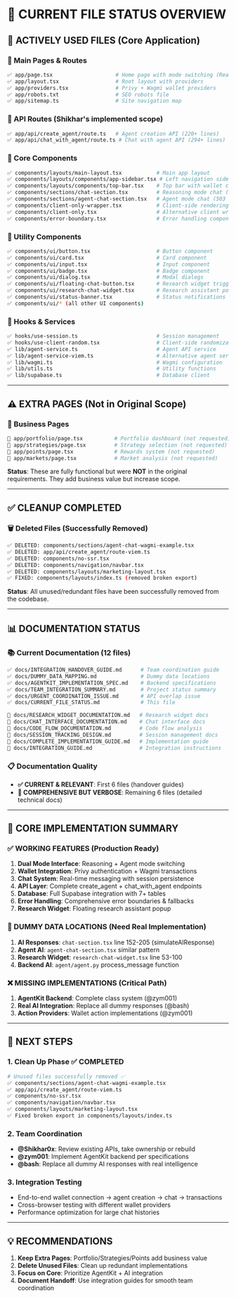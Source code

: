 # 📁 CURRENT FILE STATUS OVERVIEW

## 🎯 **ACTIVELY USED FILES** (Core Application)

### **📱 Main Pages & Routes**

```bash
✅ app/page.tsx                    # Home page with mode switching (Reasoning/Agent)
✅ app/layout.tsx                  # Root layout with providers
✅ app/providers.tsx               # Privy + Wagmi wallet providers
✅ app/robots.txt                  # SEO robots file
✅ app/sitemap.ts                  # Site navigation map
```

### **🔌 API Routes** (Shikhar's implemented scope)

```bash
✅ app/api/create_agent/route.ts   # Agent creation API (220+ lines)
✅ app/api/chat_with_agent/route.ts # Chat with agent API (294+ lines)
```

### **🧱 Core Components**

```bash
✅ components/layouts/main-layout.tsx           # Main app layout
✅ components/layouts/components/app-sidebar.tsx # Left navigation sidebar
✅ components/layouts/components/top-bar.tsx    # Top bar with wallet connection
✅ components/sections/chat-section.tsx         # Reasoning mode chat (507 lines)
✅ components/sections/agent-chat-section.tsx   # Agent mode chat (503 lines)
✅ components/client-only-wrapper.tsx           # Client-side rendering wrapper
✅ components/client-only.tsx                   # Alternative client wrapper
✅ components/error-boundary.tsx                # Error handling component
```

### **🔧 Utility Components**

```bash
✅ components/ui/button.tsx                     # Button component
✅ components/ui/card.tsx                       # Card component
✅ components/ui/input.tsx                      # Input component
✅ components/ui/badge.tsx                      # Badge component
✅ components/ui/dialog.tsx                     # Modal dialogs
✅ components/ui/floating-chat-button.tsx       # Research widget trigger
✅ components/ui/research-chat-widget.tsx       # Research assistant popup (267 lines)
✅ components/ui/status-banner.tsx              # Status notifications
✅ components/ui/* (all other UI components)
```

### **🎣 Hooks & Services**

```bash
✅ hooks/use-session.ts                         # Session management
✅ hooks/use-client-random.tsx                  # Client-side randomization
✅ lib/agent-service.ts                         # Agent API service
✅ lib/agent-service-viem.ts                    # Alternative agent service
✅ lib/wagmi.ts                                 # Wagmi configuration
✅ lib/utils.ts                                 # Utility functions
✅ lib/supabase.ts                              # Database client
```

---

## ⚠️ **EXTRA PAGES** (Not in Original Scope)

### **🏢 Business Pages**

```bash
🔶 app/portfolio/page.tsx          # Portfolio dashboard (not requested)
🔶 app/strategies/page.tsx         # Strategy selection (not requested)
🔶 app/points/page.tsx             # Rewards system (not requested)
🔶 app/markets/page.tsx            # Market analysis (not requested)
```

**Status**: These are fully functional but were **NOT** in the original requirements. They add business value but increase scope.

---

## ✅ **CLEANUP COMPLETED**

### **🗑️ Deleted Files** (Successfully Removed)

```bash
✅ DELETED: components/sections/agent-chat-wagmi-example.tsx
✅ DELETED: app/api/create_agent/route-viem.ts
✅ DELETED: components/no-ssr.tsx
✅ DELETED: components/navigation/navbar.tsx
✅ DELETED: components/layouts/marketing-layout.tsx
✅ FIXED: components/layouts/index.ts (removed broken export)
```

**Status**: All unused/redundant files have been successfully removed from the codebase.

---

## 📊 **DOCUMENTATION STATUS**

### **📚 Current Documentation** (12 files)

```bash
✅ docs/INTEGRATION_HANDOVER_GUIDE.md      # Team coordination guide
✅ docs/DUMMY_DATA_MAPPING.md              # Dummy data locations
✅ docs/AGENTKIT_IMPLEMENTATION_SPEC.md    # Backend specifications
✅ docs/TEAM_INTEGRATION_SUMMARY.md        # Project status summary
✅ docs/URGENT_COORDINATION_ISSUE.md       # API overlap issue
✅ docs/CURRENT_FILE_STATUS.md             # This file

🔶 docs/RESEARCH_WIDGET_DOCUMENTATION.md   # Research widget docs
🔶 docs/CHAT_INTERFACE_DOCUMENTATION.md    # Chat interface docs
🔶 docs/CODE_FLOW_DOCUMENTATION.md         # Code flow analysis
🔶 docs/SESSION_TRACKING_DESIGN.md         # Session management docs
🔶 docs/COMPLETE_IMPLEMENTATION_GUIDE.md   # Implementation guide
🔶 docs/INTEGRATION_GUIDE.md               # Integration instructions
```

### **📋 Documentation Quality**

- **✅ CURRENT & RELEVANT**: First 6 files (handover guides)
- **🔶 COMPREHENSIVE BUT VERBOSE**: Remaining 6 files (detailed technical docs)

---

## 🎯 **CORE IMPLEMENTATION SUMMARY**

### **✅ WORKING FEATURES** (Production Ready)

1. **Dual Mode Interface**: Reasoning + Agent mode switching
2. **Wallet Integration**: Privy authentication + Wagmi transactions
3. **Chat System**: Real-time messaging with session persistence
4. **API Layer**: Complete create_agent + chat_with_agent endpoints
5. **Database**: Full Supabase integration with 7+ tables
6. **Error Handling**: Comprehensive error boundaries & fallbacks
7. **Research Widget**: Floating research assistant popup

### **🚨 DUMMY DATA LOCATIONS** (Need Real Implementation)

1. **AI Responses**: `chat-section.tsx` line 152-205 (simulateAIResponse)
2. **Agent AI**: `agent-chat-section.tsx` similar pattern
3. **Research Widget**: `research-chat-widget.tsx` line 53-100
4. **Backend AI**: `agent/agent.py` process_message function

### **❌ MISSING IMPLEMENTATIONS** (Critical Path)

1. **AgentKit Backend**: Complete class system (@zym001)
2. **Real AI Integration**: Replace all dummy responses (@bash)
3. **Action Providers**: Wallet action implementations (@zym001)

---

## 🚀 **NEXT STEPS**

### **1. Clean Up Phase** ✅ COMPLETED

```bash
# Unused files successfully removed ✅
✅ components/sections/agent-chat-wagmi-example.tsx
✅ app/api/create_agent/route-viem.ts  
✅ components/no-ssr.tsx
✅ components/navigation/navbar.tsx
✅ components/layouts/marketing-layout.tsx
✅ Fixed broken export in components/layouts/index.ts
```

### **2. Team Coordination**

- **@Shikhar0x**: Review existing APIs, take ownership or rebuild
- **@zym001**: Implement AgentKit backend per specifications
- **@bash**: Replace all dummy AI responses with real intelligence

### **3. Integration Testing**

- End-to-end wallet connection → agent creation → chat → transactions
- Cross-browser testing with different wallet providers
- Performance optimization for large chat histories

---

## 💡 **RECOMMENDATIONS**

1. **Keep Extra Pages**: Portfolio/Strategies/Points add business value
2. **Delete Unused Files**: Clean up redundant implementations
3. **Focus on Core**: Prioritize AgentKit + AI integration
4. **Document Handoff**: Use integration guides for smooth team coordination
